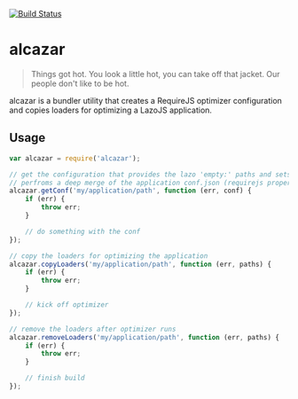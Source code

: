 [![Build Status](https://travis-ci.org/lazojs/alcazar.svg?branch=master)](https://travis-ci.org/lazojs/alcazar)

# alcazar

> Things got hot. You look a little hot, you can take off that jacket. Our people don't like to be hot.

alcazar is a bundler utility that creates a RequireJS optimizer configuration and copies loaders for
optimizing a LazoJS application.

## Usage

```javascript
var alcazar = require('alcazar');

// get the configuration that provides the lazo 'empty:' paths and sets the loader (l, text, & json) paths
// perfroms a deep merge of the application conf.json (requirejs property) with the lazo configuration
alcazar.getConf('my/application/path', function (err, conf) {
    if (err) {
        throw err;
    }

    // do something with the conf
});

// copy the loaders for optimizing the application
alcazar.copyLoaders('my/application/path', function (err, paths) {
    if (err) {
        throw err;
    }

    // kick off optimizer
});

// remove the loaders after optimizer runs
alcazar.removeLoaders('my/application/path', function (err, paths) {
    if (err) {
        throw err;
    }

    // finish build 
});
```
